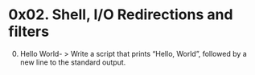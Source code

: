 # 0x02. Shell, I/O Redirections and filters
0. Hello World- > Write a script that prints “Hello, World”, followed by a new line to the standard output.

